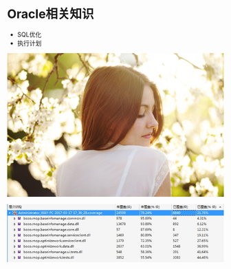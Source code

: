 # Oracle相关知识

* SQL优化
* 执行计划



![](/assets/QQ截图20170419101132.png)

![](/assets/Catch%2803-23-11-25-51%29.jpg)

